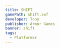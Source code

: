 ```yaml
---
title: SHIFT
gamePath: shift.swf
developer: Tony
publisher: Armor Games
banner: shift
tags:
  - Platformer
---
```

